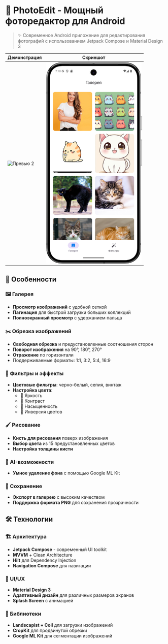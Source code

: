 # 📸 PhotoEdit - Мощный фоторедактор для Android

> ✨ Современное Android приложение для редактирования фотографий с использованием Jetpack Compose и Material Design 3



|Демонстрация| Скриншот|
|-----|------|
|<img src="Screen_recording_20250811_141931.gif" width="300" alt="Превью 2" />|<img src="Screenshot_20250811_141901.png" width="300" alt="Превью 2" />|
## 🚀 Особенности

### 🖼️ Галерея
- **Просмотр изображений** с удобной сеткой 
- **Пагинация** для быстрой загрузки больших коллекций 
- **Полноэкранный просмотр** с удержанием пальца

### ✂️ Обрезка изображений
- **Свободная обрезка** и предустановленные соотношения сторон 
- **Поворот изображения** на 90°, 180°, 270° 
- **Отражение** по горизонтали 
- Поддерживаемые форматы: 1:1, 3:2, 5:4, 16:9 

### 🎨 Фильтры и эффекты
- **Цветовые фильтры**: черно-белый, сепия, винтаж
- **Настройка цвета**:
    - 🌟 Яркость
    - 🔆 Контраст 
    - 🎨 Насыщенность 
    - 🔄 Инверсия цветов 

### 🖌️ Рисование
- **Кисть для рисования** поверх изображения 
- **Выбор цвета** из 15 предустановленных цветов 
- **Настройка толщины кисти** 

### 🤖 AI-возможности
- **Умное удаление фона** с помощью Google ML Kit

### 💾 Сохранение
- **Экспорт в галерею** с высоким качеством 
- **Поддержка формата PNG** для сохранения прозрачности 

## 🛠️ Технологии

### 🏗️ Архитектура
- **Jetpack Compose** - современный UI toolkit 
- **MVVM** + Clean Architecture
- **Hilt** для Dependency Injection 
- **Navigation Compose** для навигации 

### 📱 UI/UX
- **Material Design 3** 
- **Адаптивный дизайн** для различных размеров экранов
- **Splash Screen** с анимацией 

### 🔧 Библиотеки
- **Landscapist + Coil** для загрузки изображений
- **CropKit** для продвинутой обрезки 
- **Google ML Kit** для сегментации изображений 



